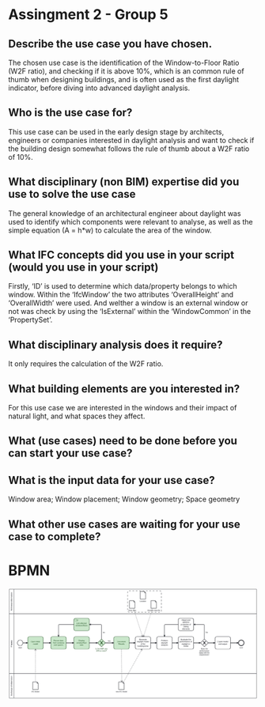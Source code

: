 # Assingment 2 - Group 5

## Describe the use case you have chosen. 
The chosen use case is the identification of the Window-to-Floor Ratio (W2F ratio), and checking if it is above 10%, which is an common rule of thumb when designing buildings, and is often used as the first daylight indicator, before diving into advanced daylight analysis. 
## Who is the use case for? 
This use case can be used in the early design stage by architects, engineers or companies interested in daylight analysis and want to check if the building design somewhat follows the rule of thumb about a W2F ratio of 10%.   
## What disciplinary (non BIM) expertise did you use to solve the use case 
The general knowledge of an architectural engineer about daylight was used to identify which components were relevant to analyse, as well as the simple equation (A = h*w) to calculate the area of the window.
## What IFC concepts did you use in your script (would you use in your script) 
Firstly, ‘ID’ is used to determine which data/property belongs to which window. Within the ‘IfcWindow’ the two attributes ‘OverallHeight’ and ‘OverallWidth’ were used. And welther a window is an external window or not was check by using the ‘IsExternal’ within the ‘WindowCommon’ in the ‘PropertySet’.  
## What disciplinary analysis does it require? 
It only requires the calculation of the W2F ratio. 
## What building elements are you interested in? 
For this use case we are interested in the windows and their impact of natural light, and what spaces they affect.  
## What (use cases) need to be done before you can start your use case? 

## What is the input data for your use case? 
Window area; Window placement; Window geometry; Space geometry 
## What other use cases are waiting for your use case to complete? 


# BPMN
<img src="./images/diagram_full_version.svg">
